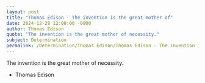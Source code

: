 ```yaml
---
layout: post
title: "Thomas Edison - The invention is the great mother of"
date: 2024-12-28 12:00:00 -0000
author: Thomas Edison
quote: "The invention is the great mother of necessity."
subject: Determination
permalink: /Determination/Thomas Edison/Thomas Edison - The invention is the great mother of
---
```


The invention is the great mother of necessity.

- Thomas Edison
